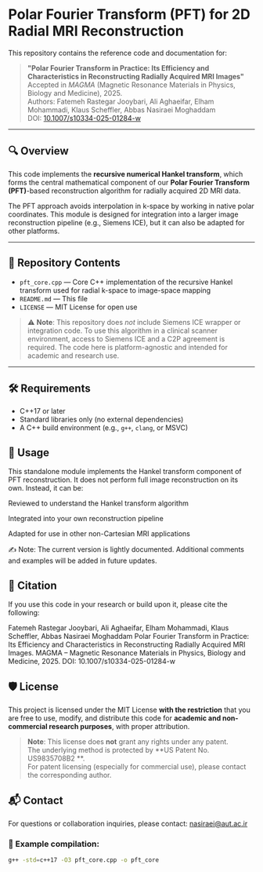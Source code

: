# Polar Fourier Transform (PFT) for 2D Radial MRI Reconstruction

This repository contains the reference code and documentation for:

> **"Polar Fourier Transform in Practice: Its Efficiency and Characteristics in Reconstructing Radially Acquired MRI Images"**  
> Accepted in *MAGMA* (Magnetic Resonance Materials in Physics, Biology and Medicine), 2025.  
> Authors: Fatemeh Rastegar Jooybari, Ali Aghaeifar, Elham Mohammadi, Klaus Scheffler, Abbas Nasiraei Moghaddam  
> DOI: [10.1007/s10334-025-01284-w](https://doi.org/10.1007/s10334-025-01284-w)

---

## 🔍 Overview

This code implements the **recursive numerical Hankel transform**, which forms the central mathematical component of our **Polar Fourier Transform (PFT)**-based reconstruction algorithm for radially acquired 2D MRI data.

The PFT approach avoids interpolation in k-space by working in native polar coordinates. This module is designed for integration into a larger image reconstruction pipeline (e.g., Siemens ICE), but it can also be adapted for other platforms.

---

## 📁 Repository Contents

- `pft_core.cpp` — Core C++ implementation of the recursive Hankel transform used for radial k-space to image-space mapping
- `README.md` — This file
- `LICENSE` — MIT License for open use

> ⚠️ **Note**: This repository does *not* include Siemens ICE wrapper or integration code. To use this algorithm in a clinical scanner environment, access to Siemens ICE and a C2P agreement is required. The code here is platform-agnostic and intended for academic and research use.

---

## 🛠 Requirements

- C++17 or later
- Standard libraries only (no external dependencies)
- A C++ build environment (e.g., `g++`, `clang`, or MSVC)


## 🚀 Usage
This standalone module implements the Hankel transform component of PFT reconstruction. It does not perform full image reconstruction on its own. Instead, it can be:

Reviewed to understand the Hankel transform algorithm

Integrated into your own reconstruction pipeline

Adapted for use in other non-Cartesian MRI applications

✍️ Note: The current version is lightly documented. Additional comments and examples will be added in future updates.

## 📜 Citation
If you use this code in your research or build upon it, please cite the following:

Fatemeh Rastegar Jooybari, Ali Aghaeifar, Elham Mohammadi, Klaus Scheffler, Abbas Nasiraei Moghaddam
Polar Fourier Transform in Practice: Its Efficiency and Characteristics in Reconstructing Radially Acquired MRI Images.
MAGMA – Magnetic Resonance Materials in Physics, Biology and Medicine, 2025.
DOI: 10.1007/s10334-025-01284-w

## 🛡 License

This project is licensed under the MIT License  **with the restriction** that you are free to use, modify, and distribute this code for **academic and non-commercial research purposes**, with proper attribution.

> **Note**: This license does **not** grant any rights under any patent.  
> The underlying method is protected by **US Patent No. US9835708B2 **.  
> For patent licensing (especially for commercial use), please contact the corresponding author.

## 📬 Contact
For questions or collaboration inquiries, please contact:
nasiraei@aut.ac.ir

### 🔧 Example compilation:

```bash
g++ -std=c++17 -O3 pft_core.cpp -o pft_core

